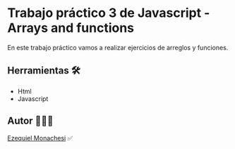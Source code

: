 # Trabajo práctico 3 de Javascript - Arrays and functions

En este trabajo práctico vamos a realizar ejercicios de arreglos y funciones.

## Herramientas 🛠️

- Html
- Javascript

## Autor 👨🏻‍💼

[Ezequiel Monachesi](https://www.linkedin.com/in/c%C3%A9sar-ezequiel-monachesi-a95a38213/) ✅